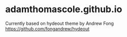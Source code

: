 # adamthomascole.github.io

Currently based on hydeout theme by Andrew Fong
https://github.com/fongandrew/hydeout
